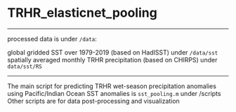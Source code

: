 # TRHR_elasticnet_pooling
------------------------------------------------------------------------
processed data is under ```/data```:

global gridded SST over 1979-2019 (based on HadISST) under ```/data/sst```
spatially averaged monthly TRHR precipitation (based on CHIRPS) under ```data/sst/RS```

------------------------------------------------------------------------

The main script for predicting TRHR wet-season precipitation anomalies using Pacific/Indian Ocean SST anomalies is ```sst_pooling.m``` under /scripts
Other scripts are for data post-processing and visualization
